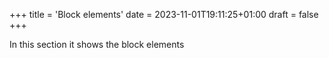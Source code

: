 +++
title = 'Block elements'
date = 2023-11-01T19:11:25+01:00
draft = false
+++

In this section it shows the block elements